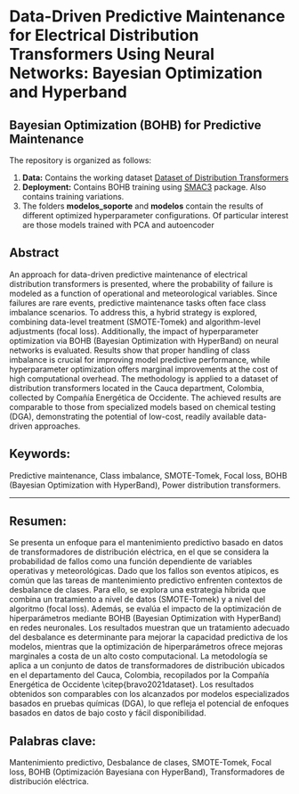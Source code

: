 # Data-Driven Predictive Maintenance for Electrical Distribution Transformers Using Neural Networks: Bayesian Optimization and Hyperband

## Bayesian Optimization (BOHB) for Predictive Maintenance

The repository is organized as follows:

1. **Data:** Contains the working dataset [Dataset of Distribution Transformers](https://data.mendeley.com/datasets/yzyj46xpmy/4)
2. **Deployment:** Contains BOHB training using [SMAC3](https://github.com/automl/SMAC3) package. Also contains training variations.
4. The folders **modelos_soporte** and **modelos** contain the results of different optimized hyperparameter configurations. Of particular interest are those models trained with PCA and autoencoder

## Abstract

An approach for data-driven predictive maintenance of electrical distribution transformers is presented, where the probability of failure is modeled as a function of operational and meteorological variables. Since failures are rare events, predictive maintenance tasks often face class imbalance scenarios. To address this, a hybrid strategy is explored, combining data-level treatment (SMOTE-Tomek) and algorithm-level adjustments (focal loss). Additionally, the impact of hyperparameter optimization via BOHB (Bayesian Optimization with HyperBand) on neural networks is evaluated.
Results show that proper handling of class imbalance is crucial for improving model predictive performance, while hyperparameter optimization offers marginal improvements at the cost of high computational overhead. The methodology is applied to a dataset of distribution transformers located in the Cauca department, Colombia, collected by Compañía Energética de Occidente. The achieved results are comparable to those from specialized models based on chemical testing (DGA), demonstrating the potential of low-cost, readily available data-driven approaches.

## Keywords:

Predictive maintenance, Class imbalance, SMOTE-Tomek, Focal loss, BOHB (Bayesian Optimization with HyperBand), Power distribution transformers.

---

## Resumen: 

Se presenta un enfoque para el mantenimiento predictivo basado en datos de transformadores de distribución eléctrica, en el que se considera la probabilidad de fallos como una función dependiente de variables operativas y meteorológicas. Dado que los fallos son eventos atípicos, es común que las tareas de mantenimiento predictivo enfrenten contextos de desbalance de clases. Para ello, se explora una estrategia híbrida que combina un tratamiento a nivel de datos (SMOTE-Tomek) y a nivel del algoritmo (focal loss). Además, se evalúa el impacto de la optimización de hiperparámetros mediante BOHB (Bayesian Optimization with HyperBand) en redes neuronales. Los resultados muestran que un tratamiento adecuado del desbalance es determinante para mejorar la capacidad predictiva de los modelos, mientras que la optimización de hiperparámetros ofrece mejoras marginales a costa de un alto costo computacional. La metodología se aplica a un conjunto de datos de transformadores de distribución ubicados en el departamento del Cauca, Colombia, recopilados por la Compañía Energética de Occidente \citep{bravo2021dataset}. Los resultados obtenidos son comparables con los alcanzados por modelos especializados basados en pruebas químicas (DGA), lo que refleja el potencial de enfoques basados en datos de bajo costo y fácil disponibilidad.

## Palabras clave: 

Mantenimiento predictivo, Desbalance de clases, SMOTE-Tomek, Focal loss, BOHB (Optimización Bayesiana con HyperBand), Transformadores de distribución eléctrica.



 
